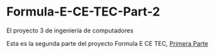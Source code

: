 # Formula-E-CE-TEC-Part-2
El proyecto 3 de ingeniería de computadores

Esta es la segunda parte del proyecto Formula E CE TEC, 
[Primera Parte](https://github.com/Njdream/Formula-E-CE-Tec-Part1)
